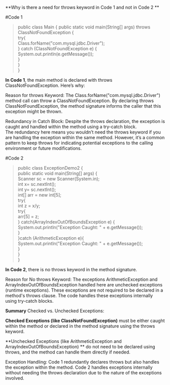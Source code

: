 **Why is there a need for throws keyword in Code 1 and not in Code 2 **

#Code 1
>public class Main { <be>
> public static void main(String[] args) throws ClassNotFoundException { <br>
>        try{ <br>
>           Class.forName("com.mysql.jdbc.Driver"); <br>
>        } catch (ClassNotFoundException e) { <br>
>           System.out.println(e.getMessage()); <br>
>        } <br>
>    } <br>
>} <br>

**In Code 1**, the main method is declared with throws ClassNotFoundException. Here’s why:

Reason for throws Keyword: The Class.forName("com.mysql.jdbc.Driver") method call can throw a ClassNotFoundException. 
By declaring throws ClassNotFoundException, the method signature informs the caller that this exception might be thrown.

Redundancy in Catch Block: Despite the throws declaration, the exception is caught and handled within the method using a try-catch block. \
The redundancy here means you wouldn’t need the throws keyword if you are handling the exception within the same method. However, it’s a common pattern to keep throws for indicating potential exceptions to the calling environment or future modifications.


#Code 2
>public class ExceptionDemo2 { <br>
>    public static void main(String[] args) {  
>        Scanner sc = new Scanner(System.in);  
>        int x= sc.nextInt();  
>        int y= sc.nextInt();  
>        int[] arr = new int[5];  
>        try{  
>            int z = x/y;  
>            try{  
>                arr[5] = z;  
>            } catch(ArrayIndexOutOfBoundsException e) {  
>                System.out.println("Exception Caught: " + e.getMessage());  
>            }  
>        }catch (ArithmeticException e){  
>            System.out.println("Exception Caught: " + e.getMessage());  
>        }  
>    }  
>}  

**In Code 2**, there is no throws keyword in the method signature.

Reason for No throws Keyword: The exceptions ArithmeticException and ArrayIndexOutOfBoundsException handled here are unchecked exceptions (runtime exceptions). 
These exceptions are not required to be declared in a method's throws clause. 
The code handles these exceptions internally using try-catch blocks.


**Summary**
Checked vs. Unchecked Exceptions:

**Checked Exceptions (like ClassNotFoundException)**
must be either caught within the method or declared in the method signature using the throws keyword.

**Unchecked Exceptions (like ArithmeticException and ArrayIndexOutOfBoundsException) **
do not need to be declared using throws, and the method can handle them directly if needed.

Exception Handling: 
Code 1 redundantly declares throws but also handles the exception within the method. 
Code 2 handles exceptions internally without needing the throws declaration due to the nature of the exceptions involved.

